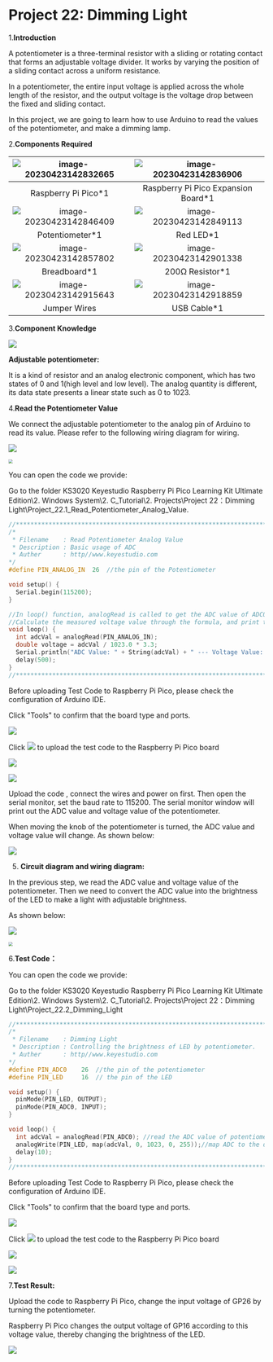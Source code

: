 # Project 22: Dimming Light

1.**Introduction**

A potentiometer is a three-terminal resistor with a sliding or rotating contact that forms an adjustable voltage divider. It works by varying the position of a sliding contact across a uniform resistance. 

In a potentiometer, the entire input voltage is applied across the whole length of the resistor, and the output voltage is the voltage drop between the fixed and sliding contact. 

In this project, we are going to learn how to use Arduino to read the values of the potentiometer, and make a dimming lamp.



2.**Components Required**

| ![image-20230423142832665](media/image-20230423142832665.png) | ![image-20230423142836906](media/image-20230423142836906.png) |
| :----------------------------------------------------------: | :----------------------------------------------------------: |
|                     Raspberry Pi Pico*1                      |             Raspberry Pi Pico Expansion Board*1              |
| ![image-20230423142846409](media/image-20230423142846409.png) | ![image-20230423142849113](media/image-20230423142849113.png) |
|                       Potentiometer*1                        |                          Red LED*1                           |
| ![image-20230423142857802](media/image-20230423142857802.png) | ![image-20230423142901338](media/image-20230423142901338.png) |
|                         Breadboard*1                         |                       200Ω Resistor*1                        |
| ![image-20230423142915643](media/image-20230423142915643.png) | ![image-20230423142918859](media/image-20230423142918859.png) |
|                         Jumper Wires                         |                         USB Cable*1                          |



3.**Component Knowledge**

![](/media/c397aba3de644bb70ffa7a9139a5499e.png)

**Adjustable potentiometer:** 

It is a kind of resistor and an analog electronic component, which has two states of 0 and 1(high level and low level). The analog quantity is different, its data state presents a linear state such as 0 to 1023.



4.**Read the Potentiometer Value**

We connect the adjustable potentiometer to the analog pin of Arduino to read its value. Please refer to the following wiring diagram for wiring.

![](/media/b8ee6320bce8729a4309857f257d30ec.png)

<img src="/media/cb970a340d830569e9ac4462a1318e44.png" style="zoom: 50%;" />

You can open the code we provide:

Go to the folder KS3020 Keyestudio Raspberry Pi Pico Learning Kit Ultimate Edition\2. Windows  System\2. C_Tutorial\2. Projects\Project 22：Dimming Light\Project_22.1_Read_Potentiometer_Analog_Value.

```c
//**********************************************************************************
/*  
 * Filename    : Read Potentiometer Analog Value
 * Description : Basic usage of ADC
 * Auther      : http//www.keyestudio.com
*/
#define PIN_ANALOG_IN  26  //the pin of the Potentiometer

void setup() {
  Serial.begin(115200);
}

//In loop() function, analogRead is called to get the ADC value of ADC0 and assign it to adcVal. 
//Calculate the measured voltage value through the formula, and print these data through the serial port monitor.
void loop() {
  int adcVal = analogRead(PIN_ANALOG_IN);
  double voltage = adcVal / 1023.0 * 3.3;
  Serial.println("ADC Value: " + String(adcVal) + " --- Voltage Value: " + String(voltage) + "V");
  delay(500);
}
//***************************************************************************
```


Before uploading Test Code to Raspberry Pi Pico, please check the configuration of Arduino IDE.

Click "Tools" to confirm that the board type and ports.

![](/media/232e0d578815899b74144dac8ca37a76.png)

Click ![](/media/b0d41283bf5ae66d2d5ab45db15331ba.png) to upload the test code to the Raspberry Pi Pico board

![](/media/e50da15f9b592b4f0d001d8019514a34.png)

![](/media/9c869ac15307471ec7b9324733edc8e8.png)

Upload the code , connect the wires and power on first. Then open the serial monitor, set the baud rate to 115200. The serial monitor window will print out the ADC value and voltage value of the potentiometer. 

When moving the knob of the potentiometer is turned, the ADC value and voltage value will change. As shown below:

![](/media/b578ae0004b44405bac340bc62138a80.png)

5. **Circuit diagram and wiring diagram:**

In the previous step, we read the ADC value and voltage value of the potentiometer. Then we need to convert the ADC value into the brightness of the LED to make a light with adjustable brightness. 

As shown below:

![](/media/66f721b77035d40556c873e0c4577b4a.png)

<img src="/media/93b03f3cdc8af506d9035b748839ac33.png" style="zoom:50%;" />

6.**Test Code：**

You can open the code we provide:

Go to the folder KS3020 Keyestudio Raspberry Pi Pico Learning Kit Ultimate Edition\\2. Windows System\\2. C\_Tutorial\\2. Projects\\Project 22：Dimming Light\\Project\_22.2\_Dimming\_Light

```c
//**********************************************************************************
/*  
 * Filename    : Dimming Light
 * Description : Controlling the brightness of LED by potentiometer.
 * Auther      : http//www.keyestudio.com
*/
#define PIN_ADC0    26  //the pin of the potentiometer
#define PIN_LED     16  // the pin of the LED

void setup() {
  pinMode(PIN_LED, OUTPUT);
  pinMode(PIN_ADC0, INPUT);
}

void loop() {
  int adcVal = analogRead(PIN_ADC0); //read the ADC value of potentiometer
  analogWrite(PIN_LED, map(adcVal, 0, 1023, 0, 255));//map ADC to the duty cycle of PWM to control LED brightness.
  delay(10);
}
//**********************************************************************************
```


Before uploading Test Code to Raspberry Pi Pico, please check the configuration of Arduino IDE.

Click "Tools" to confirm that the board type and ports.

![](/media/cd2d6e4bee5eda853fd556262e31a2f1.png)

Click ![](/media/b0d41283bf5ae66d2d5ab45db15331ba.png) to upload the test code to the Raspberry Pi Pico board

![](/media/0205da9432a26536df81d6f0eaeadeef.png)

![](/media/253f62831ea3f689bd39036b8fa92be1.png)

7.**Test Result:**

Upload the code to Raspberry Pi Pico, change the input voltage of GP26 by turning the potentiometer.

Raspberry Pi Pico changes the output voltage of GP16 according to this voltage value, thereby changing the brightness of the LED.

![](/media/eca30dead3f4923afa0dcb0306db2319.jpeg)
